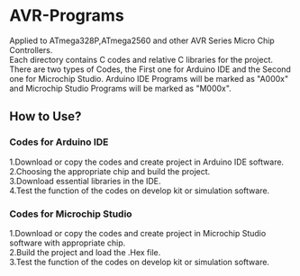 # AVR-Programs
Applied to ATmega328P,ATmega2560 and other AVR Series Micro Chip Controllers.  
Each directory contains C codes and relative C libraries for the project.  
There are two types of Codes, the First one for Arduino IDE and the Second one for Microchip Studio. Arduino IDE Programs will be marked as "A000x" and Microchip Studio Programs will be marked as "M000x".  
## How to Use?
### Codes for Arduino IDE
1.Download or copy the codes and create project in Arduino IDE software.  
2.Choosing the appropriate chip and build the project.  
3.Download essential libraries in the IDE.  
4.Test the function of the codes on develop kit or simulation software.  
### Codes for Microchip Studio
1.Download or copy the codes and create project in Microchip Studio software with appropriate chip.  
2.Build the project and load the .Hex file.  
3.Test the function of the codes on develop kit or simulation software.  
